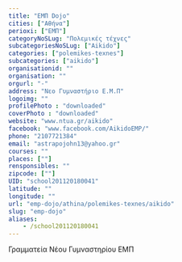 ```yaml
---
title: "ΕΜΠ Dojo"
cities: ["Αθήνα"]
perioxi: ["ΕΜΠ"]
categoryNoSLug: "Πολεμικές τέχνες"
subcategoriesNoSLug: ["Aikido"]
categories: ["polemikes-texnes"]
subcategories: ["aikido"]
organisationid: ""
organisation: ""
orgurl: "-"
address: "Νεο Γυμναστήριο Ε.Μ.Π"
logoimg: ""
profilePhoto : "downloaded"
coverPhoto : "downloaded"
website: "www.ntua.gr/aikido"
facebook: "www.facebook.com/AikidoEMP/"
phone: "2107721384"
email: "astrapojohn13@yahoo.gr"
courses: ""
places: [""]
rensponsibles: ""
zipcode: [""]
UID: "school201120180041"
latitude: ""
longitude: ""
url: "emp-dojo/athina/polemikes-texnes/aikido"
slug: "emp-dojo"
aliases:
    - /school201120180041
---
```



Γραμματεία Νέου Γυμναστηρίου ΕΜΠ

